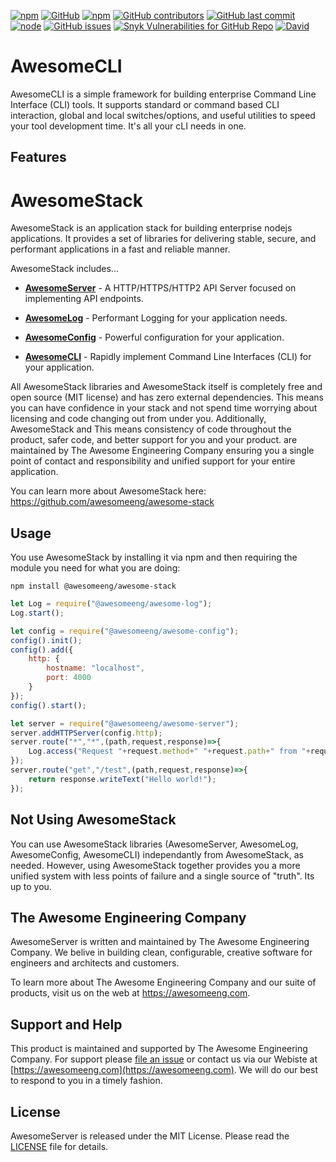 <a href="https://www.npmjs.com/package/@awesomeeng/awesome-cli">![npm](https://img.shields.io/npm/v/@awesomeeng/awesome-cli.svg "npm Details")</a>
<a href="./LICENSE">![GitHub](https://img.shields.io/github/license/awesomeeng/awesome-cli.svg "License Details")</a>
<a href="http://npm-stats.com/~packages/@awesomeeng/awesome-cli">![npm](https://img.shields.io/npm/dt/@awesomeeng/awesome-cli.svg "npm download stats")</a>
<a href="https://github.com/awesomeeng/awesome-cli/graphs/contributors">![GitHub contributors](https://img.shields.io/github/contributors-anon/awesomeeng/awesome-cli.svg "Github Contributors")</a>
<a href="https://github.com/awesomeeng/awesome-cli/commits/master">![GitHub last commit](https://img.shields.io/github/last-commit/awesomeeng/awesome-cli.svg "Github Commit Log")</a>
<br/><a href="https://nodejs.org/en/">![node](https://img.shields.io/node/v/@awesomeeng/awesome-cli.svg "NodeJS")</a>
<a href="https://github.com/awesomeeng/awesome-cli/issues">![GitHub issues](https://img.shields.io/github/issues/awesomeeng/awesome-cli.svg "Github Issues")</a>
<a href="https://snyk.io/vuln/search?type=npm&q=@awesomeeng/awesome-cli">![Snyk Vulnerabilities for GitHub Repo](https://img.shields.io/snyk/vulnerabilities/github/awesomeeng/awesome-cli.svg "Synk Vulnerabilities Database")</a>
<a href="https://www.npmjs.com/package/@awesomeeng/awesome-cli">![David](https://img.shields.io/david/awesomeeng/awesome-cli.svg)</a>

# AwesomeCLI

AwesomeCLI is a simple framework for building enterprise Command Line Interface (CLI) tools. It supports standard or command based CLI interaction, global and local switches/options, and useful utilities to speed your tool development time.  It's all your cLI needs in one.

## Features

# AwesomeStack

AwesomeStack is an application stack for building enterprise nodejs applications.  It provides a set of libraries for delivering stable, secure, and performant applications in a fast and reliable manner.

AwesomeStack includes...

 - **[AwesomeServer](https://github.com/awesomeeng/awesome-server)** - A HTTP/HTTPS/HTTP2 API Server focused on implementing API endpoints.

 - **[AwesomeLog](https://github.com/awesomeeng/awesome-log)** - Performant Logging for your application needs.

 - **[AwesomeConfig](https://github.com/awesomeeng/awesome-config)** - Powerful configuration for your application.

 - **[AwesomeCLI](https://github.com/awesomeeng/awesome-cli)** - Rapidly implement Command Line Interfaces (CLI) for your application.

All AwesomeStack libraries and AwesomeStack itself is completely free and open source (MIT license) and has zero external dependencies. This means you can have confidence in your stack and not spend time worrying about licensing and code changing out from under you. Additionally, AwesomeStack and This means consistency of code throughout the product, safer code, and better support for you and your product. are maintained by The Awesome Engineering Company ensuring you a single point of contact and responsibility and unified support for your entire application.

You can learn more about AwesomeStack here: https://github.com/awesomeeng/awesome-stack

## Usage

You use AwesomeStack by installing it via npm and then requiring the module you need for what you are doing:

```shell
npm install @awesomeeng/awesome-stack
```

```javascript
let Log = require("@awesomeeng/awesome-log");
Log.start();

let config = require("@awesomeeng/awesome-config");
config().init();
config().add({
	http: {
		hostname: "localhost",
		port: 4000
	}
});
config().start();

let server = require("@awesomeeng/awesome-server");
server.addHTTPServer(config.http);
server.route("*","*",(path,request,response)=>{
	Log.access("Request "+request.method+" "+request.path+" from "+request.origin+".");
});
server.route("get","/test",(path,request,response)=>{
	return response.writeText("Hello world!");
});
```

## Not Using AwesomeStack

You can use AwesomeStack libraries (AwesomeServer, AwesomeLog, AwesomeConfig, AwesomeCLI) independantly from AwesomeStack, as needed. However, using AwesomeStack together provides you a more unified system with less points of failure and a single source of "truth". Its up to you.

## The Awesome Engineering Company

AwesomeServer is written and maintained by The Awesome Engineering Company. We belive in building clean, configurable, creative software for engineers and architects and customers.

To learn more about The Awesome Engineering Company and our suite of products, visit us on the web at https://awesomeeng.com.

## Support and Help

This product is maintained and supported by The Awesome Engineering Company.  For support please [file an issue](./issues) or contact us via our Webiste at [https://awesomeeng.com](https://awesomeeng.com).  We will do our best to respond to you in a timely fashion.

## License

AwesomeServer is released under the MIT License. Please read the  [LICENSE](./LICENSE) file for details.
